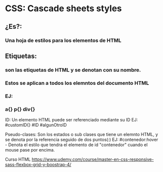 # CSS: Cascade sheets styles

## ¿Es?:
### Una hoja de estilos para los elementos de HTML

## Etiquetas:
### son las etiquetas de HTML y se denotan con su nombre.
### Estos se aplican a todos los elemntos del documento HTML
### EJ: 
### a{} p{} div{}
  
ID: Un elemento HTML puede ser referenciado mediante su ID
EJ: 
#customID{} #ID #algunOtroID

Pseudo-clases: Son los estados o sub clases que tiene un elemnto HTML,
y se denota por la referencia seguido de dos puntos(:)
EJ: 
#contenedor:hover - Denota el estilo que tendra el elemento de id "contenedor" 
cuando el mouse pase por encima.


Curso HTML 
https://www.udemy.com/course/master-en-css-responsive-sass-flexbox-grid-y-boostrap-4/
